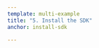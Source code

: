 ```yaml
---
template: multi-example
title: "5. Install the SDK"
anchor: install-sdk

---
```


<div style="display: none" class="sdk-python">

<div></div>

Our Python SDK is available through PyPI and can be installed via [pip](https://pypi.python.org/pypi/pip).

```bash
pip install optimizely-sdk
```

If the installation fails, it might help to isolate this project using [virtualenv](http://docs.python-guide.org/en/latest/dev/virtualenvs/).

</div>

<div style="display: none" class="sdk-java">

<div></div>

The Java SDK packages are available through Bintray:

* [core-api](https://bintray.com/optimizely/optimizely/optimizely-sdk-core-api)
* [httpclient](https://bintray.com/optimizely/optimizely/optimizely-sdk-httpclient)

[More details](/server/reference/index.html?language=java#installation) on installing the SDK.

</div>

<div style="display: none" class="sdk-csharp">

<div></div>

The C# SDK is available through [NuGet](https://www.nuget.org/packages/Optimizely.SDK) and can be installed from the [Package Manager Console](https://docs.microsoft.com/en-us/nuget/tools/package-manager-console).

```bash
Install-Package Optimizely.SDK
```

</div>

<div style="display: none" class="sdk-ruby">

<div></div>

Our Ruby SDK is available through [RubyGems](https://rubygems.org/gems/optimizely-sdk) and can be installed using `gem` or `bundler`.

```bash
gem install optimizely-sdk
```

</div>

<div style="display: none" class="sdk-node">

<div></div>

Our Node SDK is available through [npm](https://www.npmjs.com/package/optimizely-server-sdk) and can be installed as shown below:

```bash
npm install optimizely-server-sdk --save
```

</div>
<div style="display: none" class="sdk-javascript">

<div></div>

Our JavaScript SDK is available through [npm](https://www.npmjs.com/package/optimizely-client-sdk) and can be installed as shown below:

```
npm install optimizely-client-sdk --save
```

If you aren't able to install via `npm` or to use the SDK in a non-CommonJS fashion, follow the [instructions in the SDK's README](https://github.com/optimizely/javascript-sdk) to build a minified snippet.

</div>

<div style="display: none" class="sdk-php">

<div></div>

Our PHP SDK is available through [Composer](https://getcomposer.org/). To install simply `composer require optimizely/optimizely-sdk` or add `optimizely/optimizely-sdk` in the `require` section of your `composer.json`.

</div>


<div style="display: none" class="sdk-android">

<div></div>

To add the Optimizely Android SDK to your app, include `compile 'com.optimizely.ab:android-sdk:+'` in your app's `build.gradle` in the `dependencies` block.

_build.gradle (Module: app)_
```java
repositories {
  jcenter()
}

dependencies {
  compile 'com.optimizely.ab:android-sdk:1.6.1'
}
```
[More details](/server/reference/index.html?language=android#installation) on installing the SDK.

</div>

<div style="display: none" class="sdk-objectivec">
    <div></div>

Our iOS SDK is available through CocoaPods, Carthage, and manual installation.

*[CocoaPods](https://guides.cocoapods.org/using/getting-started.html) instructions*

1.  [Install CocoaPods](https://guides.cocoapods.org/using/getting-started.html#installation).

2.  Initialize a [Podfile](https://guides.cocoapods.org/using/the-podfile.html): with your command-line interface, go to your Xcode project's base directory and [type `pod init`](https://guides.cocoapods.org/terminal/commands.html#pod_init).
    
3.  Open your Podfile and add the `OptimizelySDKiOS` pod.
    ```
    target 'Your App' do
      use_frameworks!
      pod 'OptimizelySDKiOS','1.5.1'
    end
    ```
    *   `Your App` = the name of your Xcode project
    *   To use `OptimizelySDKiOS` as a dynamic framework, make sure `use_frameworks!` is *not* commented out.
4.  Run [`pod install`](https://guides.cocoapods.org/terminal/commands.html#pod_install) from your Xcode project's base directory.


*Carthage and manual installation instructions can be found [here](/x/solutions/sdks/reference/index.html?language=objectivec&platform=mobile#installation).*

</div>

<div style="display: none" class="sdk-swift">

<div></div>

Our tvOS SDK is available through CocoaPods and Carthage. For Cocoapods installation, add `OptimizelySDKTVOS` to your Podfile.

```
target 'Your App' do
  use_frameworks!
  pod 'OptimizelySDKTVOS'
end
```

Make sure you have `use_frameworks!` uncommented to use OptimizelySDKTVOS as a dynamic framework.

Then run `pod install`.

<p>
Carthage installation instructions can be found [here](/x/solutions/sdks/reference/index.html?language=objectivec&platform=mobile#installation).
</p>

</div>
